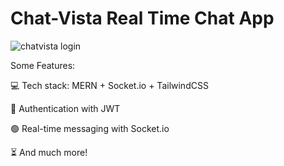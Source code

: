 # Chat-Vista Real Time Chat App

![chatvista login](https://github.com/Devottam2809/Chat-Vista/assets/96367023/fcc10058-992d-43d8-ab5c-90fd75aac045) 

Some Features:

💻 Tech stack: MERN + Socket.io + TailwindCSS

🔐 Authentication with JWT

🟢 Real-time messaging with Socket.io

⏳ And much more!
